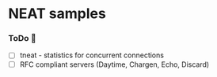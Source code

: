# NEAT samples

### ToDo :memo:
- [ ] tneat - statistics for concurrent connections
- [ ] RFC compliant servers (Daytime, Chargen, Echo, Discard)
